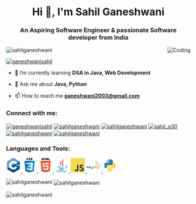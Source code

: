 <h1 align="center">Hi 👋, I'm Sahil Ganeshwani</h1>
<h3 align="center">An Aspiring Software Engineer & passionate Software developer from India</h3>
<img align="right" alt="Coding" with="400" src="https://dribbble.com/shots/3848914-Programmer-Thomas">

<p align="left"> <img src="https://komarev.com/ghpvc/?username=sahilganeshwani&label=Profile%20views&color=0e75b6&style=flat" alt="sahilganeshwani" /> </p>

<p align="left"> <a href="https://twitter.com/ganeshwanisahil" target="blank"><img src="https://img.shields.io/twitter/follow/ganeshwanisahil?logo=twitter&style=for-the-badge" alt="ganeshwanisahil" /></a> </p>

- 🌱 I’m currently learning **DSA in Java, Web Development**

- 💬 Ask me about **Java, Python**

- 📫 How to reach me **ganeshwani2003@gmail.com**

<h3 align="left">Connect with me:</h3>
<p align="left">
<a href="https://twitter.com/ganeshwanisahil" target="blank"><img align="center" src="https://raw.githubusercontent.com/rahuldkjain/github-profile-readme-generator/master/src/images/icons/Social/twitter.svg" alt="ganeshwanisahil" height="30" width="40" /></a>
<a href="https://linkedin.com/in/sahilganeshwani" target="blank"><img align="center" src="https://raw.githubusercontent.com/rahuldkjain/github-profile-readme-generator/master/src/images/icons/Social/linked-in-alt.svg" alt="sahilganeshwani" height="30" width="40" /></a>
<a href="https://instagram.com/sahilganeshwani" target="blank"><img align="center" src="https://raw.githubusercontent.com/rahuldkjain/github-profile-readme-generator/master/src/images/icons/Social/instagram.svg" alt="sahilganeshwani" height="30" width="40" /></a>
<a href="https://www.codechef.com/users/sahil_g30" target="blank"><img align="center" src="https://cdn.jsdelivr.net/npm/simple-icons@3.1.0/icons/codechef.svg" alt="sahil_g30" height="30" width="40" /></a>
<a href="https://www.leetcode.com/sahilganeshwani" target="blank"><img align="center" src="https://raw.githubusercontent.com/rahuldkjain/github-profile-readme-generator/master/src/images/icons/Social/leet-code.svg" alt="sahilganeshwani" height="30" width="40" /></a>
<a href="https://auth.geeksforgeeks.org/user/sahilganeshwani" target="blank"><img align="center" src="https://raw.githubusercontent.com/rahuldkjain/github-profile-readme-generator/master/src/images/icons/Social/geeks-for-geeks.svg" alt="sahilganeshwani" height="30" width="40" /></a>
</p>

<h3 align="left">Languages and Tools:</h3>
<p align="left"> <a href="https://www.w3schools.com/cpp/" target="_blank" rel="noreferrer"> <img src="https://raw.githubusercontent.com/devicons/devicon/master/icons/cplusplus/cplusplus-original.svg" alt="cplusplus" width="40" height="40"/> </a> <a href="https://www.w3schools.com/css/" target="_blank" rel="noreferrer"> <img src="https://raw.githubusercontent.com/devicons/devicon/master/icons/css3/css3-original-wordmark.svg" alt="css3" width="40" height="40"/> </a> <a href="https://www.w3.org/html/" target="_blank" rel="noreferrer"> <img src="https://raw.githubusercontent.com/devicons/devicon/master/icons/html5/html5-original-wordmark.svg" alt="html5" width="40" height="40"/> </a> <a href="https://www.java.com" target="_blank" rel="noreferrer"> <img src="https://raw.githubusercontent.com/devicons/devicon/master/icons/java/java-original.svg" alt="java" width="40" height="40"/> </a> <a href="https://developer.mozilla.org/en-US/docs/Web/JavaScript" target="_blank" rel="noreferrer"> <img src="https://raw.githubusercontent.com/devicons/devicon/master/icons/javascript/javascript-original.svg" alt="javascript" width="40" height="40"/> </a> <a href="https://www.mysql.com/" target="_blank" rel="noreferrer"> <img src="https://raw.githubusercontent.com/devicons/devicon/master/icons/mysql/mysql-original-wordmark.svg" alt="mysql" width="40" height="40"/> </a> <a href="https://www.python.org" target="_blank" rel="noreferrer"> <img src="https://raw.githubusercontent.com/devicons/devicon/master/icons/python/python-original.svg" alt="python" width="40" height="40"/> </a> </p>

<p><img align="left" src="https://github-readme-stats.vercel.app/api/top-langs?username=sahilganeshwani&show_icons=true&locale=en&layout=compact" alt="sahilganeshwani" /></p>

<p>&nbsp;<img align="center" src="https://github-readme-stats.vercel.app/api?username=sahilganeshwani&show_icons=true&locale=en" alt="sahilganeshwani" /></p>

<p><img align="center" src="https://github-readme-streak-stats.herokuapp.com/?user=sahilganeshwani&" alt="sahilganeshwani" /></p>
